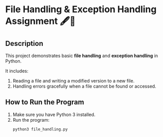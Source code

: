 # File Handling & Exception Handling Assignment 🖋️🧪

## Description
This project demonstrates basic **file handling** and **exception handling** in Python.  

It includes:
1. Reading a file and writing a modified version to a new file.
2. Handling errors gracefully when a file cannot be found or accessed.

## How to Run the Program
1. Make sure you have Python 3 installed.
2. Run the program:
   ```bash
   python3 file_handling.py
